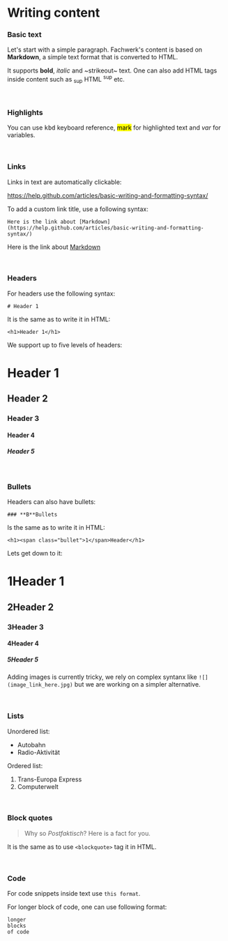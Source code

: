 # Writing content

### Basic text

Let's start with a simple paragraph. Fachwerk's content is based on **Markdown**, a simple text format that is converted to HTML.

It supports **bold**, *italic* and ~strikeout~ text. One can also add HTML tags inside content such as <sub>sup</sub> HTML <sup>sup</sup> etc.

<br>

### Highlights

You can use <kbd>kbd</kbd> keyboard reference, <mark>mark</mark> for highlighted text and <var>var</var> for variables.

<br>

### Links

Links in text are automatically clickable:

https://help.github.com/articles/basic-writing-and-formatting-syntax/ 

To add a custom link title, use a following syntax:

```
Here is the link about [Markdown](https://help.github.com/articles/basic-writing-and-formatting-syntax/)
```

Here is the link about [Markdown](https://help.github.com/articles/basic-writing-and-formatting-syntax/)

<br>

### Headers

For headers use the following syntax:

```
# Header 1
```

It is the same as to write it in HTML:

```
<h1>Header 1</h1>
```

We support up to five levels of headers:

# Header 1
## Header 2
### Header 3
#### Header 4
##### Header 5

<br>

### Bullets

Headers can also have bullets:

```
### **B**Bullets
```

Is the same as to write it in HTML:

```
<h1><span class="bullet">1</span>Header</h1>
```

Lets get down to it:

# **1**Header 1
## **2**Header 2
### **3**Header 3
#### **4**Header 4
##### **5**Header 5

Adding images is currently tricky, we rely on complex syntanx like `![](image_link_here.jpg)` but we are working on a simpler alternative.

<br>

### Lists

Unordered list:

  * Autobahn
  * Radio-Aktivität

Ordered list:

  1. Trans-Europa Express
  2. Computerwelt

<br>

### Block quotes

> Why so *Postfaktisch*? Here is a fact for you.

It is the same as to use `<blockquote>` tag it in HTML.

<br>

### Code

For code snippets inside text use `this format`.

For longer block of code, one can use following format:

```
longer
blocks
of code
```
